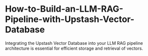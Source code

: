 # How-to-Build-an-LLM-RAG-Pipeline-with-Upstash-Vector-Database
Integrating the Upstash Vector Database into your LLM RAG pipeline architecture is essential for efficient storage and retrieval of vectors.
